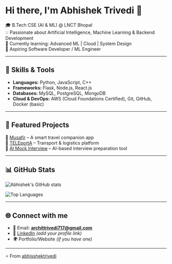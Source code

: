 # Hi there, I'm Abhishek Trivedi 👋  

🎓 B.Tech CSE (AI & ML) @ LNCT Bhopal  
💡 Passionate about Artificial Intelligence, Machine Learning & Backend Development  
🌱 Currently learning: Advanced ML | Cloud | System Design  
💼 Aspiring Software Developer / ML Engineer  

---

## 🚀 Skills & Tools  
- **Languages:** Python, JavaScript, C++  
- **Frameworks:** Flask, Node.js, React.js  
- **Databases:** MySQL, PostgreSQL, MongoDB  
- **Cloud & DevOps:** AWS (Cloud Foundations Certified), Git, GitHub, Docker (basic)  

---

## 📂 Featured Projects  
🔹 [Musafir](#) – A smart travel companion app  
🔹 [TELEportA](#) – Transport & logistics platform  
🔹 [AI Mock Interview](#) – AI-based interview preparation tool  

---

## 📊 GitHub Stats  
![Abhishek's GitHub stats](https://github-readme-stats.vercel.app/api?username=abhisshektrivedi&show_icons=true&theme=tokyonight)  

![Top Languages](https://github-readme-stats.vercel.app/api/top-langs/?username=abhisshektrivedi&layout=compact&theme=tokyonight)  

---

## 🌐 Connect with me  
- 📧 Email: **archittrivedi717@gmail.com**  
- 💼 [LinkedIn](https://www.linkedin.com) *(add your profile link)*  
- 🌍 Portfolio/Website *(if you have one)*  

---
⭐️ From [abhisshektrivedi](https://github.com/abhisshektrivedi)
